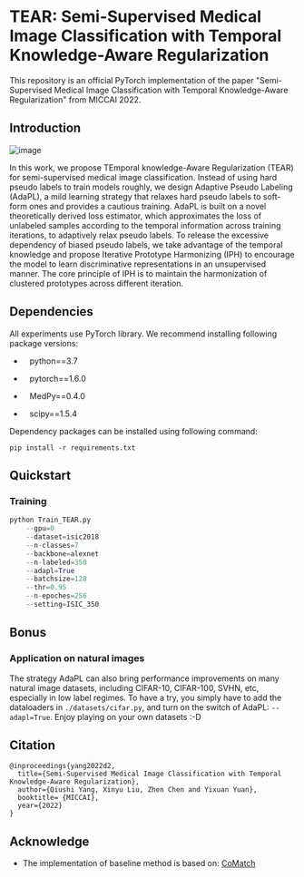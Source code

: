 # TEAR: Semi-Supervised Medical Image Classification with Temporal Knowledge-Aware Regularization

This repository is an official PyTorch implementation of the paper "Semi-Supervised Medical Image Classification with Temporal Knowledge-Aware Regularization" from MICCAI 2022.

## Introduction
![image](https://github.com/QiushiYang/TEAR/blob/main/figs/TEAR.png)

In this work, we propose TEmporal knowledge-Aware Regularization (TEAR) for semi-supervised medical image classification. Instead of using hard pseudo labels to train models roughly, we design Adaptive Pseudo Labeling (AdaPL), a mild learning strategy that relaxes hard pseudo labels to soft-form ones and provides a cautious training. AdaPL is built on a novel theoretically derived loss estimator, which approximates the loss of unlabeled samples according to the temporal information across training iterations, to adaptively relax pseudo labels. To release the excessive dependency of biased pseudo labels, we take advantage of the temporal knowledge and propose Iterative Prototype Harmonizing (IPH) to encourage the model to learn discriminative representations in an unsupervised manner. The core principle of IPH is to maintain the harmonization of clustered prototypes across different iteration.

## Dependencies
All experiments use PyTorch library. We recommend installing following package versions:

* &nbsp;&nbsp; python==3.7 

* &nbsp;&nbsp; pytorch==1.6.0

* &nbsp;&nbsp; MedPy==0.4.0

* &nbsp;&nbsp; scipy==1.5.4

Dependency packages can be installed using following command:
```
pip install -r requirements.txt
```

## Quickstart

### Training
```python
python Train_TEAR.py 
    --gpu=0 
    --dataset=isic2018 
    --n-classes=7 
    --backbone=alexnet 
    --n-labeled=350 
    --adapl=True
    --batchsize=128 
    --thr=0.95 
    --n-epoches=256 
    --setting=ISIC_350
```

## Bonus
### Application on natural images

The strategy AdaPL can also bring performance improvements on many natural image datasets, including CIFAR-10, CIFAR-100, SVHN, etc, especially in low label regimes. To have a try, you simply have to add the dataloaders in ```./datasets/cifar.py```, and turn on the switch of AdaPL: ```--adapl=True```. Enjoy playing on your own datasets :-D

## Citation
```
@inproceedings{yang2022d2,
  title={Semi-Supervised Medical Image Classification with Temporal Knowledge-Aware Regularization},
  author={Qiushi Yang, Xinyu Liu, Zhen Chen and Yixuan Yuan},
  booktitle= {MICCAI},
  year={2022}
}
```

## Acknowledge
* The implementation of baseline method is based on: [CoMatch](https://github.com/salesforce/CoMatch)

